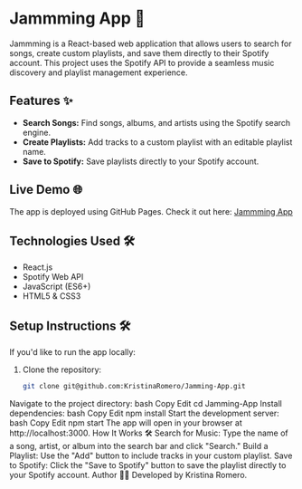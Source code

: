 # Jammming App 🎵

Jammming is a React-based web application that allows users to search for songs, create custom playlists, and save them directly to their Spotify account. This project uses the Spotify API to provide a seamless music discovery and playlist management experience.

## Features ✨
- **Search Songs:** Find songs, albums, and artists using the Spotify search engine.
- **Create Playlists:** Add tracks to a custom playlist with an editable playlist name.
- **Save to Spotify:** Save playlists directly to your Spotify account.

## Live Demo 🌐
The app is deployed using GitHub Pages. Check it out here:
[Jammming App](https://KristinaRomero.github.io/Jamming-App/)

## Technologies Used 🛠️
- React.js
- Spotify Web API
- JavaScript (ES6+)
- HTML5 & CSS3

## Setup Instructions 🛠️
If you'd like to run the app locally:
1. Clone the repository:
   ```bash
   git clone git@github.com:KristinaRomero/Jamming-App.git
Navigate to the project directory:
bash
Copy
Edit
cd Jamming-App
Install dependencies:
bash
Copy
Edit
npm install
Start the development server:
bash
Copy
Edit
npm start
The app will open in your browser at http://localhost:3000.
How It Works 🛠️
Search for Music: Type the name of a song, artist, or album into the search bar and click "Search."
Build a Playlist: Use the "Add" button to include tracks in your custom playlist.
Save to Spotify: Click the "Save to Spotify" button to save the playlist directly to your Spotify account.
Author 👩‍💻
Developed by Kristina Romero.
